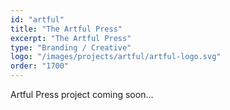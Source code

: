 ```yaml
---
id: "artful"
title: "The Artful Press"
excerpt: "The Artful Press"
type: "Branding / Creative"
logo: "/images/projects/artful/artful-logo.svg"
order: "1700"
---
```


Artful Press project coming soon...
